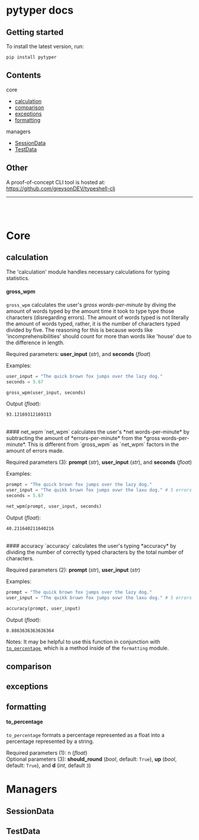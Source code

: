 # pytyper docs

## Getting started

To install the latest version, run:
```
pip install pytyper
```

## Contents
<!-- (https://github.com/greysonDEV/pytyper/blob/master/DOCUMENTATION.md#) -->
core
- [calculation](https://github.com/greysonDEV/pytyper/blob/master/DOCUMENTATION.md#calculation)
- [comparison](https://github.com/greysonDEV/pytyper/blob/master/DOCUMENTATION.md#comparison)
- [exceptions](https://github.com/greysonDEV/pytyper/blob/master/DOCUMENTATION.md#exceptions)
- [formatting](https://github.com/greysonDEV/pytyper/blob/master/DOCUMENTATION.md#formatting)

managers
- [SessionData](https://github.com/greysonDEV/pytyper/blob/master/DOCUMENTATION.md#SessionData)
- [TestData](https://github.com/greysonDEV/pytyper/blob/master/DOCUMENTATION.md#TestData)

## Other
A proof-of-concept CLI tool is hosted at:\
https://github.com/greysonDEV/typeshell-cli

------
<br>
<br>

# Core

## calculation

The 'calculation' module handles necessary calculations for typing statistics.
<br>

#### gross_wpm

`gross_wpm` calculates the user's *gross words-per-minute* by diving the amount of words typed by the amount time it took to type type those characters (disregarding errors). The amount of words typed is not literally the amount of words typed, rather, it is the number of characters typed divided by five. The reasoning for this is because words like 'incomprehensibilities' should count for more than words like 'house' due to the difference in length.

Required parameters: **user_input** (*str*), and **seconds** (*float*)

Examples:
```python
user_input = "The quick brown fox jumps over the lazy dog."
seconds = 5.67

gross_wpm(user_input, seconds)
```
Output (*float*):
```
93.12169312169313
```
<br>
#### net_wpm
`net_wpm` calculates the user's *net words-per-minute* by subtracting the amount of *errors-per-minute* from the *gross words-per-minute*. This is different from `gross_wpm` as `net_wpm` factors in the amount of errors made.

Required parameters (3): **prompt** (*str*), **user_input** (*str*), and **seconds** (*float*)

Examples:
```python
prompt = "The quick brown fox jumps over the lazy dog."
user_input = "The quikk bruwn fox jumps ovwr the laxu dog." # 5 errors
seconds = 5.67

net_wpm(prompt, user_input, seconds)
```
Output (*float*):
```
40.211640211640216
```
<br>
#### accuracy
`accuracy` calculates the user's typing *accuracy* by dividing the number of correctly typed characters by the total number of characters.

Required parameters (2): **prompt** (*str*), **user_input** (*str*)

Examples:
```python
prompt = "The quick brown fox jumps over the lazy dog."
user_input = "The quikk bruwn fox jumps ovwr the laxu dog." # 5 errors

accuracy(prompt, user_input)
```
Output (*float*):
```
0.8863636363636364
```
Notes:
It may be helpful to use this function in conjunction with [`to_percentage`](https://github.com/greysonDEV/pytyper/blob/master/DOCUMENTATION.md#to_percentage), which is a method inside of the `formatting` module.
<br>

## comparison

## exceptions

## formatting

#### to_percentage

`to_percentage` formats a percentage represented as a float into a percentage represented by a string.

Required parameters (1): n (*float*)\
Optional parameters (3): **should_round** (*bool*, default: `True`), **up** (*bool*, default: `True`), and **d** (*int*, default `3`)
<br>

# Managers

## SessionData

## TestData